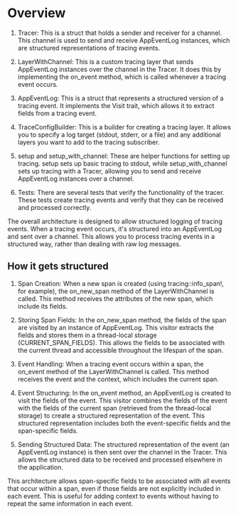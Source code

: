 # Overview

1. Tracer: This is a struct that holds a sender and receiver for a channel. This channel is used to send and receive AppEventLog instances, which are structured representations of tracing events.

2. LayerWithChannel: This is a custom tracing layer that sends AppEventLog instances over the channel in the Tracer. It does this by implementing the on_event method, which is called whenever a tracing event occurs.

3. AppEventLog: This is a struct that represents a structured version of a tracing event. It implements the Visit trait, which allows it to extract fields from a tracing event.

4. TraceConfigBuilder: This is a builder for creating a tracing layer. It allows you to specify a log target (stdout, stderr, or a file) and any additional layers you want to add to the tracing subscriber.

5. setup and setup_with_channel: These are helper functions for setting up tracing. setup sets up basic tracing to stdout, while setup_with_channel sets up tracing with a Tracer, allowing you to send and receive AppEventLog instances over a channel.

6. Tests: There are several tests that verify the functionality of the tracer. These tests create tracing events and verify that they can be received and processed correctly.

The overall architecture is designed to allow structured logging of tracing events. When a tracing event occurs, it's structured into an AppEventLog and sent over a channel. This allows you to process tracing events in a structured way, rather than dealing with raw log messages.


## How it gets structured

1. Span Creation: When a new span is created (using tracing::info_span!, for example), the on_new_span method of the LayerWithChannel is called. This method receives the attributes of the new span, which include its fields.

2. Storing Span Fields: In the on_new_span method, the fields of the span are visited by an instance of AppEventLog. This visitor extracts the fields and stores them in a thread-local storage (CURRENT_SPAN_FIELDS). This allows the fields to be associated with the current thread and accessible throughout the lifespan of the span.

3. Event Handling: When a tracing event occurs within a span, the on_event method of the LayerWithChannel is called. This method receives the event and the context, which includes the current span.

4. Event Structuring: In the on_event method, an AppEventLog is created to visit the fields of the event. This visitor combines the fields of the event with the fields of the current span (retrieved from the thread-local storage) to create a structured representation of the event. This structured representation includes both the event-specific fields and the span-specific fields.

5. Sending Structured Data: The structured representation of the event (an AppEventLog instance) is then sent over the channel in the Tracer. This allows the structured data to be received and processed elsewhere in the application.

This architecture allows span-specific fields to be associated with all events that occur within a span, even if those fields are not explicitly included in each event. This is useful for adding context to events without having to repeat the same information in each event.